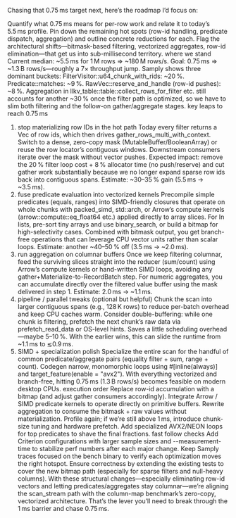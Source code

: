 Chasing that 0.75 ms target next, here’s the roadmap I’d focus on:

Quantify what 0.75 ms means for per-row work and relate it to today’s 5.5 ms profile.
Pin down the remaining hot spots (row-id handling, predicate dispatch, aggregation) and outline concrete reductions for each.
Flag the architectural shifts—bitmask-based filtering, vectorized aggregates, row-id elimination—that get us into sub-millisecond territory.
where we stand
Current median: ~5.5 ms for 1 M rows ⇒ ~180 M rows/s.
Goal: 0.75 ms ⇒ ~1.3 B rows/s—roughly a 7× throughput jump.
Samply shows three dominant buckets:
FilterVisitor::u64_chunk_with_rids: ~20 %.
Predicate<T>::matches: ~9 %.
RawVec::reserve_and_handle (row-id pushes): ~8 %.
Aggregation in llkv_table::table::collect_rows_for_filter etc. still accounts for another ~30 % once the filter path is optimized, so we have to slim both filtering and the follow-on gather/aggregate stages.
key leaps to reach 0.75 ms
1. stop materializing row IDs in the hot path
Today every filter returns a Vec<u64> of row ids, which then drives gather_rows_multi_with_context.
Switch to a dense, zero-copy mask (MutableBuffer/BooleanArray) or reuse the row locator’s contiguous windows. Downstream consumers iterate over the mask without vector pushes.
Expected impact: remove the 20 % filter loop cost + 8 % allocator time (no push/reserve) and cut gather work substantially because we no longer expand sparse row ids back into contiguous spans.
Estimate: ~30–35 % gain (5.5 ms → ~3.5 ms).
2. fuse predicate evaluation into vectorized kernels
Precompile simple predicates (equals, ranges) into SIMD-friendly closures that operate on whole chunks with packed_simd, std::arch, or Arrow’s compute kernels (arrow::compute::eq_float64 etc.) applied directly to array slices.
For In lists, pre-sort tiny arrays and use binary_search, or build a bitmap for high-selectivity cases.
Combined with bitmask output, you get branch-free operations that can leverage CPU vector units rather than scalar loops.
Estimate: another ~40–50 % off (3.5 ms → ~2.0 ms).
3. run aggregation on columnar buffers
Once we keep filtering columnar, feed the surviving slices straight into the reducer (sum/count) using Arrow’s compute kernels or hand-written SIMD loops, avoiding any gather+Materialize-to-RecordBatch step.
For numeric aggregates, you can accumulate directly over the filtered value buffer using the mask delivered in step 1.
Estimate: 2.0 ms → ~1.1 ms.
4. pipeline / parallel tweaks (optional but helpful)
Chunk the scan into larger contiguous spans (e.g., 128 K rows) to reduce per-batch overhead and keep CPU caches warm.
Consider double-buffering: while one chunk is filtering, prefetch the next chunk’s raw data via prefetch_read_data or OS-level hints. Saves a little scheduling overhead—maybe 5–10 %.
With the earlier wins, this can slide the runtime from ~1.1 ms to ≲0.9 ms.
5. SIMD + specialization polish
Specialize the entire scan for the handful of common predicate/aggregate pairs (equality filter + sum, range + count). Codegen narrow, monomorphic loops using #[inline(always)] and target_feature(enable = "avx2").
With everything vectorized and branch-free, hitting 0.75 ms (1.3 B rows/s) becomes feasible on modern desktop CPUs.
execution order
Replace row-id accumulation with a bitmap (and adjust gather consumers accordingly).
Integrate Arrow / SIMD predicate kernels to operate directly on primitive buffers.
Rewrite aggregation to consume the bitmask + raw values without materialization.
Profile again; if we’re still above 1 ms, introduce chunk-size tuning and hardware prefetch.
Add specialized AVX2/NEON loops for top predicates to shave the final fractions.
fast follow checks
Add Criterion configurations with larger sample sizes and --measurement-time to stabilize perf numbers after each major change.
Keep Samply traces focused on the bench binary to verify each optimization moves the right hotspot.
Ensure correctness by extending the existing tests to cover the new bitmap path (especially for sparse filters and null-heavy columns).
With these structural changes—especially eliminating row-id vectors and letting predicates/aggregates stay columnar—we’re aligning the scan_stream path with the column-map benchmark’s zero-copy, vectorized architecture. That’s the lever you’ll need to break through the 1 ms barrier and chase 0.75 ms.
